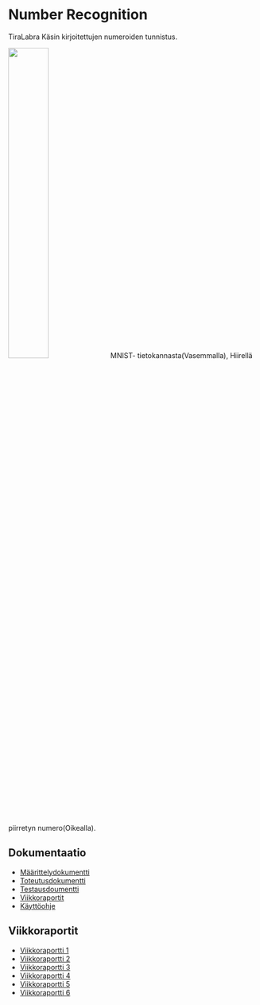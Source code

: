 # Number Recognition
TiraLabra
Käsin kirjoitettujen numeroiden tunnistus.  


<img src="https://user-images.githubusercontent.com/61732233/147152270-f188d5e5-e415-482e-b6d7-95e0525e7ebd.png" width="40%" height="40%">
MNIST- tietokannasta(Vasemmalla), Hiirellä piirretyn numero(Oikealla).

## Dokumentaatio
*   [Määrittelydokumentti](https://github.com/junyuan-fang/Recognition_of_handwritten_numbers/blob/master/documentation/m%C3%A4%C3%A4rittelydokumentti.md)
*   [Toteutusdokumentti](https://github.com/junyuan-fang/Recognition_of_handwritten_numbers/tree/master/documentation/toteutusdokumentti.md)
*   [Testausdoumentti](https://github.com/junyuan-fang/Recognition_of_handwritten_numbers/tree/master/documentation/testausdokumentti.md)
*   [Viikkoraportit](https://github.com/junyuan-fang/Recognition_of_handwritten_numbers/tree/master/documentation/viikkoraportti)
*   [Käyttöohje](https://github.com/junyuan-fang/Recognition_of_handwritten_numbers/tree/master/documentation/Käyttöohje.md)
## Viikkoraportit
*   [Viikkoraportti 1](./documentation/viikkoraportti/viikkoraportti1.md) 
*   [Viikkoraportti 2](./documentation/viikkoraportti/viikkoraportti2.md) 
*   [Viikkoraportti 3](./documentation/viikkoraportti/viikkoraportti3.md) 
*   [Viikkoraportti 4](./documentation/viikkoraportti/viikkoraportti4.md) 
*   [Viikkoraportti 5](./documentation/viikkoraportti/viikkoraportti5.md) 
*   [Viikkoraportti 6](./documentation/viikkoraportti/viikkoraportti6.md) 

